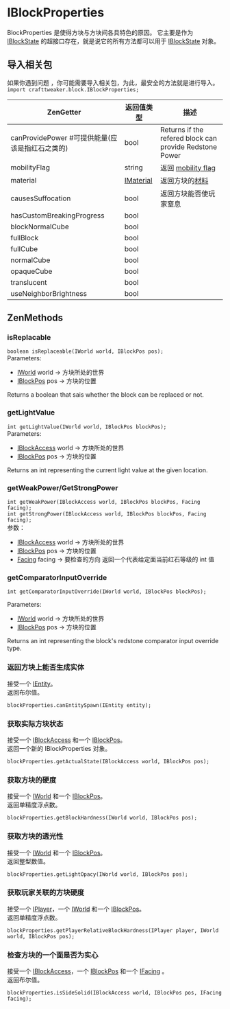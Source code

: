 # IBlockProperties

BlockProperties 是使得方块与方块间各具特色的原因。 它主要是作为 [IBlockState](/Vanilla/Blocks/IBlockState/) 的超接口存在，就是说它的所有方法都可以用于 [IBlockState](/Vanilla/Blocks/IBlockState/) 对象。

## 导入相关包
如果你遇到问题 ，你可能需要导入相关包，为此，最安全的方法就是进行导入。  
`import crafttweaker.block.IBlockProperties;`

| ZenGetter                         | 返回值类型                                   | 描述                                                      |
| --------------------------------- | --------------------------------------- | ------------------------------------------------------- |
| canProvidePower #可提供能量(应该是指红石之类的) | bool                                    | Returns if the refered block can provide Redstone Power |
| mobilityFlag                      | string                                  | 返回 [mobility flag](/Vanilla/Blocks/IMobilityFlag/)      |
| material                          | [IMaterial](/Vanilla/Blocks/IMaterial/) | 返回方块的[材料](/Vanilla/Blocks/IMaterial/)                   |
| causesSuffocation                 | bool                                    | 返回方块能否使玩家窒息                                             |
| hasCustomBreakingProgress         | bool                                    |                                                         |
| blockNormalCube                   | bool                                    |                                                         |
| fullBlock                         | bool                                    |                                                         |
| fullCube                          | bool                                    |                                                         |
| normalCube                        | bool                                    |                                                         |
| opaqueCube                        | bool                                    |                                                         |
| translucent                       | bool                                    |                                                         |
| useNeighborBrightness             | bool                                    |                                                         |

## ZenMethods
### isReplacable
`boolean isReplaceable(IWorld world, IBlockPos pos);`  
Parameters:

- [IWorld](/Vanilla/World/IWorld/) world → 方块所处的世界
- [IBlockPos](/Vanilla/World/IBlockPos/) pos → 方块的位置

Returns a boolean that sais whether the block can be replaced or not.


### getLightValue
`int getLightValue(IWorld world, IBlockPos blockPos);`  
Parameters:

- [IBlockAccess](/Vanilla/World/IBlockAccess/) world → 方块所处的世界
- [IBlockPos](/Vanilla/World/IBlockPos/) pos → 方块的位置

Returns an int representing the current light value at the given location.

### getWeakPower/GetStrongPower
`int getWeakPower(IBlockAccess world, IBlockPos blockPos, Facing facing);`  
`int getStrongPower(IBlockAccess world, IBlockPos blockPos, Facing facing);`  
参数：

- [IBlockAccess](/Vanilla/World/IBlockAccess/) world → 方块所处的世界
- [IBlockPos](/Vanilla/World/IBlockPos/) pos → 方块的位置
- [Facing](/Vanilla/World/IFacing/) facing → 要检查的方向 返回一个代表给定面当前红石等级的 int 值

### getComparatorInputOverride
`int getComparatorInputOverride(IWorld world, IBlockPos blockPos);`

Parameters:

- [IWorld](/Vanilla/World/IWorld/) world → 方块所处的世界
- [IBlockPos](/Vanilla/World/IBlockPos/) pos → 方块的位置

Returns an int representing the block's redstone comparator input override type.


### 返回方块上能否生成实体

接受一个 [IEntity](/Vanilla/Entities/IEntity/)。  
返回布尔值。
```zenscript
blockProperties.canEntitySpawn(IEntity entity);
```

### 获取实际方块状态

接受一个 [IBlockAccess](/Vanilla/World/IBlockAccess/) 和一个 [IBlockPos](/Vanilla/World/IBlockPos/)。  
返回一个新的 IBlockProperties 对象。

```zenscript
blockProperties.getActualState(IBlockAccess world, IBlockPos pos);
```

### 获取方块的硬度

接受一个 [IWorld](/Vanilla/World/IWorld/) 和一个 [IBlockPos](/Vanilla/World/IBlockPos/)。  
返回单精度浮点数。
```zenscript
blockProperties.getBlockHardness(IWorld world, IBlockPos pos);
```

### 获取方块的透光性

接受一个 [IWorld](/Vanilla/World/IWorld/) 和一个 [IBlockPos](/Vanilla/World/IBlockPos/)。  
返回整型数值。
```zenscript
blockProperties.getLightOpacy(IWorld world, IBlockPos pos);
```

### 获取玩家关联的方块硬度

接受一个 [IPlayer](/Vanilla/Players/IPlayer/)，一个 [IWorld](/Vanilla/World/IWorld/) 和一个 [IBlockPos](/Vanilla/World/IBlockPos/)。  
返回单精度浮点数。
```zenscript
blockProperties.getPlayerRelativeBlockHardness(IPlayer player, IWorld world, IBlockPos pos);
```

### 检查方块的一个面是否为实心

接受一个 [IBlockAccess](/Vanilla/World/IBlockAccess/)，一个 [IBlockPos](/Vanilla/World/IBlockPos/) 和一个 [IFacing](/Vanilla/World/IFacing/) 。  
返回布尔值。
```zenscript
blockProperties.isSideSolid(IBlockAccess world, IBlockPos pos, IFacing facing);
```